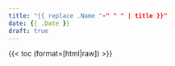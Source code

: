 ```yaml
---
title: "{{ replace .Name "-" " " | title }}"
date: {{ .Date }}
draft: true
---
```


{{< toc (format=[html|raw]) >}}
